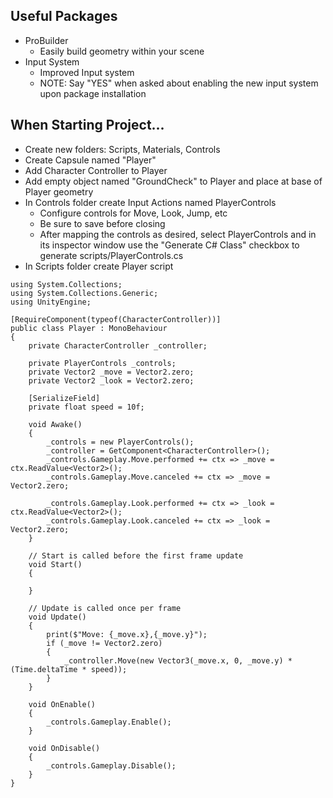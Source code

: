 ## Useful Packages
- ProBuilder
  - Easily build geometry within your scene
- Input System 
  - Improved Input system
  - NOTE: Say "YES" when asked about enabling the new input system upon package installation

## When Starting Project...
- Create new folders: Scripts, Materials, Controls
- Create Capsule named "Player"
- Add Character Controller to Player
- Add empty object named "GroundCheck" to Player and place at base of Player geometry
- In Controls folder create Input Actions named PlayerControls
  - Configure controls for Move, Look, Jump, etc
  - Be sure to save before closing
  - After mapping the controls as desired, select PlayerControls and in its inspector window use the "Generate C# Class" checkbox to generate scripts/PlayerControls.cs
- In Scripts folder create Player script

```
using System.Collections;
using System.Collections.Generic;
using UnityEngine;

[RequireComponent(typeof(CharacterController))]
public class Player : MonoBehaviour
{
    private CharacterController _controller;
    
    private PlayerControls _controls;
    private Vector2 _move = Vector2.zero;
    private Vector2 _look = Vector2.zero;
    
    [SerializeField] 
    private float speed = 10f;
    
    void Awake()
    {
        _controls = new PlayerControls();
        _controller = GetComponent<CharacterController>();
        _controls.Gameplay.Move.performed += ctx => _move = ctx.ReadValue<Vector2>();
        _controls.Gameplay.Move.canceled += ctx => _move = Vector2.zero;
        
        _controls.Gameplay.Look.performed += ctx => _look = ctx.ReadValue<Vector2>();
        _controls.Gameplay.Look.canceled += ctx => _look = Vector2.zero;    
    }
    
    // Start is called before the first frame update
    void Start()
    {
        
    }

    // Update is called once per frame
    void Update()
    {
        print($"Move: {_move.x},{_move.y}");
        if (_move != Vector2.zero)
        {
            _controller.Move(new Vector3(_move.x, 0, _move.y) * (Time.deltaTime * speed));    
        }
    }
    
    void OnEnable()
    {
        _controls.Gameplay.Enable(); 
    }

    void OnDisable()
    {
        _controls.Gameplay.Disable();
    }
}
```


